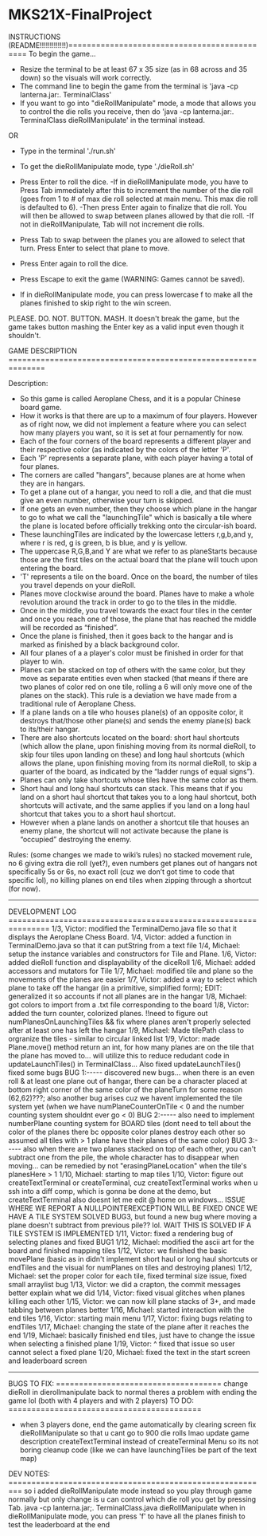 # MKS21X-FinalProject

INSTRUCTIONS (README!!!!!!!!!!!!!)=============================================
To begin the game...
- Resize the terminal to be at least 67 x 35 size (as in 68 across and 35 down) so the visuals will work correctly.
- The command line to begin the game from the terminal is 'java -cp lanterna.jar:. TerminalClass'
- If you want to go into "dieRollManipulate" mode, a mode that allows you to control the die rolls you receive, 
  then do 'java -cp lanterna.jar:. TerminalClass dieRollManipulate' in the terminal instead. 
  
OR

- Type in the terminal './run.sh'
- To get the dieRollManipulate mode, type './dieRoll.sh'

- Press Enter to roll the dice.
    -If in dieRollManipulate mode, you have to Press Tab immediately after this to increment the number 
     of the die roll (goes from 1 to # of max die roll selected at main menu. This max die roll is defaulted to 6).
    -Then press Enter again to finalize that die roll. You will then be allowed to swap between planes allowed by that die roll.
    -If not in dieRollManipulate, Tab will not increment die rolls.
- Press Tab to swap between the planes you are allowed to select that turn. Press Enter to select that plane to move.
- Press Enter again to roll the dice.
- Press Escape to exit the game (WARNING: Games cannot be saved).
- If in dieRollManipulate mode, you can press lowercase f to make all the planes finished to skip right to the win screen.

PLEASE.
DO.
NOT.
BUTTON.
MASH.
It doesn't break the game, but the game takes button mashing the Enter key as a valid input even though it shouldn't.

GAME DESCRIPTION ==============================================================

Description:
- So this game is called Aeroplane Chess, and it is a popular Chinese board game. 
- How it works is that there are up to a maximum of four players. However as of right now, we did not implement a feature where you can select how many players you want, so it is set at four pernamently for now. 
- Each of the four corners of the board represents a different player and their respective color (as indicated by the colors of the letter 'P'.
- Each 'P' represents a separate plane, with each player having a total of four planes. 
- The corners are called "hangars", because planes are at home when they are in hangars. 
- To get a plane out of a hangar, you need to roll a die, and that die must give an even number, otherwise your turn is skipped. 
- If one gets an even number, then they choose which plane in the hangar to go to what we call the "launchingTile" which is basically a tile where the plane is located before officially trekking onto the circular-ish board. 
- These launchingTiles are indicated by the lowercase letters r,g,b,and y, where r is red, g is green, b is blue, and y is yellow. 
- The uppercase R,G,B,and Y are what we refer to as planeStarts because those are the first tiles on the actual board that the plane will touch upon entering the board. 
- 'T' represents a tile on the board. Once on the board, the number of tiles you travel depends on your dieRoll. 
- Planes move clockwise around the board. Planes have to make a whole revolution around the track in order to go to the tiles in the middle.
- Once in the middle, you travel towards the exact four tiles in the center and once you reach one of those, the plane that has reached the middle will be recorded as “finished”. 
- Once the plane is finished, then it goes back to the hangar and is marked as finished by a black background color.
- All four planes of a a player's color must be finished in order for that player to win.
- Planes can be stacked on top of others with the same color, but they move as separate entities even when stacked (that means if there are two planes of color red on one tile, rolling a 6 will only move one of the planes on the stack). This rule is a deviation we have made from a traditional rule of Aeroplane Chess.
- If a plane lands on a tile who houses plane(s) of an opposite color, it destroys that/those other plane(s) and sends the enemy plane(s) back to its/their hangar. 
- There are also shortcuts located on the board: short haul shortcuts (which allow the plane, upon finishing moving from its normal dieRoll, to skip four tiles upon landing on these) and long haul shortcuts (which allows the plane, upon finishing moving from its normal dieRoll, to skip a quarter of the board, as indicated by the “ladder rungs of equal signs”).
- Planes can only take shortcuts whose tiles have the same color as them.
- Short haul and long haul shortcuts can stack. This means that if you land on a short haul shortcut that takes you to a long haul shortcut, both shortcuts will activate, and the same applies if you land on a long haul shortcut that takes you to a short haul shortcut.
- However when a plane lands on another a shortcut tile that houses an enemy plane, the shortcut will not activate because the plane is “occupied” destroying the enemy.

Rules: (some changes we made to wiki’s rules)
no stacked movement rule, no 6 giving extra die roll (yet?), even numbers get planes out of hangars not specifically 5s or 6s, no exact roll (cuz we don’t got time to code that specific lol), no killing planes on end tiles when zipping through a shortcut (for now).

-------------------------------------------------------------------------------

DEVELOPMENT LOG ===============================================================
1/3, Victor: modified the TerminalDemo.java file so that it displays the Aeroplane Chess Board.
1/4, Victor: added a function in TerminalDemo.java so that it can putString from a text file
1/4, Michael: setup the instance variables and constructors for Tile and Plane.
1/6, Victor: added dieRoll function and displayability of the diceRoll
1/6, Michael: added accessors and mutators for Tile
1/7, Michael: modified tile and plane so the movements of the planes are easier
1/7, Victor: added a way to select which plane to take off the hangar (in a primitive, simplified form); EDIT: generalized it so accounts if not all planes are in the hangar
1/8, Michael: got colors to import from a .txt file corresponding to the board
1/8, Victor: added the turn counter, colorized planes. !!need to figure out numPlanesOnLaunchingTiles && fix where planes aren't properly selected after at least one has left the hangar
1/9, Michael: Made tilePath class to orgranize the tiles - similar to circular linked  list
1/9, Victor: made Plane.move() method return an int, for how many planes are on the tile that the plane has moved to... will utilize this to reduce redudant code in updateLaunchTiles() in TerminalClass...
Also fixed updateLaunchTiles()
fixed some bugs
BUG 1:----- discovered new bugs... when there is an even roll & at least one plane out of hangar, there can be a character placed at bottom right corner of the same color of the planeTurn for some reason (62,62)???;
also another bug arises cuz we havent implemented the tile system yet (when we have numPlaneCounterOnTile < 0 and the number counting system shouldnt ever go < 0)
BUG 2:----- also need to implement numberPlane counting system for BOARD tiles (dont need to tell about the color of the planes there bc opposite color planes destroy each other so assumed all tiles with > 1 plane have their planes of the same color)
BUG 3:----- also when there are two planes stacked on top of each other, you can't subtract one from the pile, the whole character has to disappear when moving... can be remedied by not "erasingPlaneLocation" when the tile's planesHere > 1
1/10, Michael: starting to map tiles 
1/10, Victor: figure out createTextTerminal or createTerminal, cuz createTextTerminal works when u ssh into a diff comp, which is gonna be done at the demo, but createTextTerminal also doesnt let me edit @ home on windows... ISSUE WHERE WE REPORT A NULLPOINTEREXCEPTION WILL BE FIXED ONCE WE HAVE A TILE SYSTEM
SOLVED BUG3, but found a new bug where moving a plane doesn't subtract from previous pile?? lol. WAIT THIS IS SOLVED IF A TILE SYSTEM IS IMPLEMENTED
1/11, Victor: fixed a rendering bug of selecting planes and fixed BUG1
1/12, Michael: modified the ascii art for the board and finished mapping tiles
1/12, Victor: we finished the basic movePlane (basic as in didn't implement short haul or long haul shortcuts or endTiles and the visual for numPlanes on tiles and destroying planes)
1/12, Michael: set the proper color for each tile, fixed terminal size issue, fixed small arraylist bug
1/13, Victor: we did a crapton, the commit messages better explain what we did
1/14, Victor: fixed visual glitches when planes killing each other 
1/15, Victor: we can now kill plane stacks of 3+, and made tabbing between planes better
1/16, Michael: started interaction with the end tiles
1/16, Victor: starting main menu
1/17, Victor: fixing bugs relating to endTiles
1/17, Michael: changing the state of the plane after it reaches the end
1/19, Michael: basically finished end tiles, just have to change the issue when selecting a finished plane
1/19, Victor: ^ fixed that issue so user cannot select a fixed plane
1/20, Michael: fixed the text in the start screen and leaderboard screen


------------------------------------------------------------------------------------------------

BUGS TO FIX: ====================================
change dieRoll in dierollmanipulate back to normal
theres a problem with ending the game lol (both with 4 players and with 2 players)
TO DO: ==========================================
+ when 3 players done, end the game automatically by clearing screen
fix dieRollManipulate so that u cant go to 900 die rolls lmao
update game description
createTextTerminal instead of createTerminal
Menu so its not boring
cleanup code (like we can have launchingTiles be part of the text map)

DEV NOTES: =========================================================
so i added dieRollManipulate mode instead so you play through game normally but only change is u can control which die roll you get by pressing Tab. java -cp lanterna.jar;. TerminalClass.java dieRollManipulate
when in dieRollManipulate mode, you can press 'f' to have all the planes finish to test the leaderboard at the end
